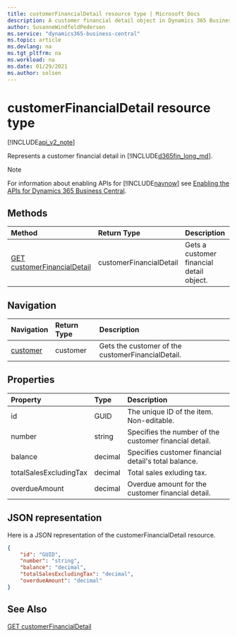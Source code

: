 ```yaml
---
title: customerFinancialDetail resource type | Microsoft Docs
description: A customer financial detail object in Dynamics 365 Business Central.
author: SusanneWindfeldPedersen
ms.service: "dynamics365-business-central"
ms.topic: article
ms.devlang: na
ms.tgt_pltfrm: na
ms.workload: na
ms.date: 01/29/2021
ms.author: solsen
---
```


<!-- START>DO_NOT_EDIT -->
<!-- IMPORTANT:Do not edit any of the content between here and the END>DO_NOT_EDIT. -->
# customerFinancialDetail resource type

[!INCLUDE[api_v2_note](../../includes/api_v2_note.md)]

Represents a customer financial detail in [!INCLUDE[d365fin_long_md](../../includes/d365fin_long_md.md)].

> [!NOTE]
> For information about enabling APIs for [!INCLUDE[navnow](../../includes/navnow_md.md)] see [Enabling the APIs for Dynamics 365 Business Central](../enabling-apis-for-dynamics-nav.md).

## Methods

| Method | Return Type|Description |
|:--------------------|:-----------|:-------------------------|
|[GET customerFinancialDetail](../api/dynamics_customerFinancialDetail_Get.md)|customerFinancialDetail|Gets a customer financial detail object.|


## Navigation

| Navigation |Return Type| Description |
|:----------|:----------|:-----------------|
|[customer](dynamics_customer.md)|customer |Gets the customer of the customerFinancialDetail.|

## Properties

| Property           | Type   |Description     |
|:-------------------|:-------|:---------------|
|id|GUID|The unique ID of the item. Non-editable.|
|number|string|Specifies the number of the customer financial detail.|
|balance|decimal|Specifies customer financial detail's total balance.|
|totalSalesExcludingTax|decimal|Total sales exluding tax.|
|overdueAmount|decimal|Overdue amount for the customer financial detail.|

## JSON representation

Here is a JSON representation of the customerFinancialDetail resource.


```json
{
    "id": "GUID",
    "number": "string",
    "balance": "decimal",
    "totalSalesExcludingTax": "decimal",
    "overdueAmount": "decimal"
}
```
<!-- IMPORTANT: END>DO_NOT_EDIT -->


## See Also
[GET customerFinancialDetail](../api/dynamics_customerFinancialDetail_Get.md)
